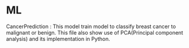# ML

CancerPrediction : This model train model to classify breast cancer to malignant or benign. This file also show use of PCA(Principal component analysis) and its implementation in Python. 
